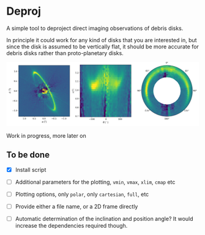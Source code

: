 # Deproj

A simple tool to deproject direct imaging observations of debris disks.

In principle it could work for any kind of disks that you are interested in, but since the disk is assumed to be vertically flat, it should be more accurate for debris disks rather than proto-planetary disks.

![HR4796](screenshots/HR4796.png)

Work in progress, more later on

## To be done

- [x] Install script
- [ ] Additional parameters for the plotting, `vmin`, `vmax`, `xlim`, `cmap` etc
- [ ] Plotting options, only `polar`, only `cartesian`, `full`, etc
- [ ] Provide either a file name, or a 2D frame directly
- [ ] Automatic determination of the inclination and position angle? It would increase the dependencies required though.


